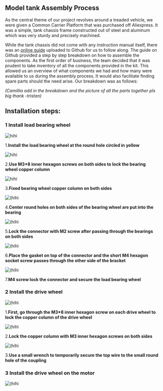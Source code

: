## Model tank Assembly Process

As the central theme of our project revolves around a treaded vehicle, we were given a Common Carrier Platform that was purchased off Aliexpress. It was a simple, tank chassis frame constructed out of steel and aluminum which was very sturdy and precisely machined.

While the tank chassis did not come with any instruction manual itself, there was an [online guide](https://github.com/SmartArduino/SZDOITWiKi/wiki/Robot-car-Preface) uploaded to Github for us to follow along. The guide on Github provided a step by step breakdown on how to assemble the components. As the first order of business, the team decided that it was prudent to take inventory of all the components provided in the kit. This allowed us an overview of what components we had and how many were available to us during the assembly process. It would also facilitate finding spare parts should the need arise. Our breakdown was as follows:


*(Camillia add in the breakdown and the picture of all the parts together pls big thank -tristan)*

## Installation steps:
### 1 Install load bearing wheel
![hihi](https://github.com/Tristan-Technologies/EASem2Help/blob/master/Model_Tank_Assembly_Review/Images/WeChat%20Image_20200211154000.jpg)

1.**Install the load bearing wheel at the round hole circled in yellow**

![hihi](https://github.com/Tristan-Technologies/EASem2Help/blob/master/Model_Tank_Assembly_Review/Images/2.png)

2.**Use M3*8 inner hexagon screws on both sides to lock the bearing wheel copper column**

![hihi](https://github.com/Tristan-Technologies/EASem2Help/blob/master/Model_Tank_Assembly_Review/Images/3.png)

3.**Fixed bearing wheel copper column on both sides**

![(hihi](https://github.com/Tristan-Technologies/EASem2Help/blob/master/Model_Tank_Assembly_Review/Images/WeChat%20Image_20200211155834.png)

4.**Center round holes on both sides of the bearing wheel are put into the bearing**

![(hihi](https://github.com/Tristan-Technologies/EASem2Help/blob/master/Model_Tank_Assembly_Review/Images/5.png)

5.**Lock the connector with M2 screw after passing through the bearings on both sides**

![(hihi](https://github.com/Tristan-Technologies/EASem2Help/blob/master/Model_Tank_Assembly_Review/Images/7.png)

6.**Place the gasket on top of the connector and the short M4 hexagon socket screw passes through the other side of the bracket**

![(hihi](https://github.com/Tristan-Technologies/EASem2Help/blob/master/Model_Tank_Assembly_Review/Images/8.png)

7.**M4 screw lock the connector and secure the load bearing wheel**

### 2 Install the drive wheel

![(hihi](https://github.com/Tristan-Technologies/EASem2Help/blob/master/Model_Tank_Assembly_Review/Images/2.1.png)

1.**First, go through the M3*8 inner hexagon screw on each drive wheel to lock the copper column of the drive wheel**

![(hihi](https://github.com/Tristan-Technologies/EASem2Help/blob/master/Model_Tank_Assembly_Review/Images/2.22.png)

2.**Lock the copper column with M3 inner hexagon screws on both sides**

![(hihi](https://github.com/Tristan-Technologies/EASem2Help/blob/master/Model_Tank_Assembly_Review/Images/2.3.png)

3.**Use a small wrench to temporarily secure the top wire to the small round hole of the coupling**

### 3 Install the drive wheel on the motor
![(hihi]()
